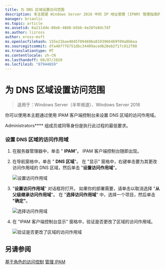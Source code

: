 ```yaml
---
title: 为 DNS 区域设置访问范围
description: 本主题是 Windows Server 2016 中的 IP 地址管理 (IPAM) 管理指南的一部分。
manager: brianlic
ms.topic: article
ms.assetid: 6a211dde-80eb-4888-b5bb-4e28fe8dc7df
ms.author: lizross
author: eross-msft
ms.openlocfilehash: 155e21bae4045f094696a8193966469f09a8b6ea
ms.sourcegitcommit: dfa48f77b751dbc34409aced628eb2f17c912f08
ms.translationtype: MT
ms.contentlocale: zh-CN
ms.lasthandoff: 08/07/2020
ms.locfileid: "87944659"
---
```

# <a name="set-access-scope-for-a-dns-zone"></a>为 DNS 区域设置访问范围

>适用于：Windows Server（半年频道）、Windows Server 2016

你可以使用本主题通过使用 IPAM 客户端控制台来设置 DNS 区域的访问作用域。

Administrators**** 组成员或同等身份是执行此过程的最低要求。

### <a name="to-set-the-access-scope-for-a-dns-zone"></a>设置 DNS 区域的访问作用域

1.  在服务器管理器中，单击 " **IPAM**"。 IPAM 客户端控制台随即出现。

2.  在导航窗格中，单击 " **DNS 区域**"。 在 "显示" 窗格中，右键单击要为其更改访问作用域的 DNS 区域，然后单击 "**设置访问作用域**"。

    ![设置访问作用域](../../media/Set-Access-Scope-for-a-DNS-Zone/ipam_SetAccessScopeOfZone_02.jpg)

3.  "**设置访问作用域**" 对话框将打开。 如果你的部署需要，请单击以取消选择 "**从父级继承访问作用域**"。 在 "**选择访问作用域**" 中，选择一个项目，然后单击 **"确定"**。

    ![选择访问作用域](../../media/Set-Access-Scope-for-a-DNS-Zone/ipam_SetAccessScopeOfZone_03.jpg)

4.  在 "IPAM 客户端控制台显示" 窗格中，验证是否更改了区域的访问作用域。

    ![验证是否更改了区域的访问作用域](../../media/Set-Access-Scope-for-a-DNS-Zone/ipam_SetAccessScopeOfZone_04.jpg)

## <a name="see-also"></a>另请参阅
[基于角色的访问控制](Role-based-Access-Control.md) 
[管理 IPAM](Manage-IPAM.md)



